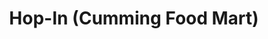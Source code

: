 ---
title: "Hop-In (Cumming Food Mart)"
url: /cumming/hop-in-cumming-food-mart/
shop: convenience
---